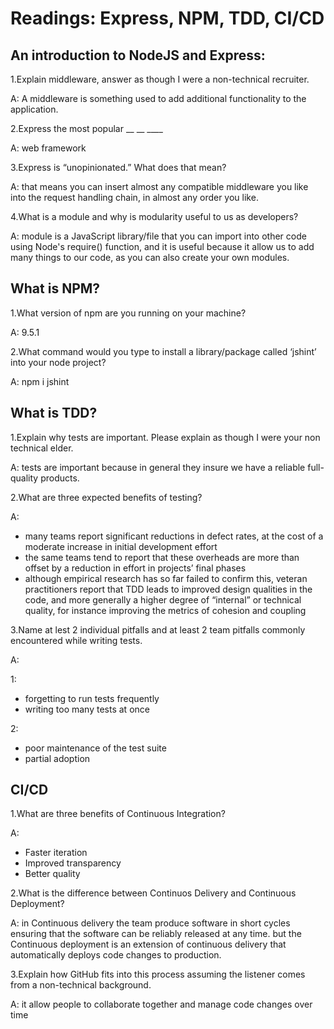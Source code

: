 # Readings: Express, NPM, TDD, CI/CD

## An introduction to NodeJS and Express:
1.Explain middleware, answer as though I were a non-technical recruiter.

A: A middleware is something used to add additional 
functionality to the application.

2.Express the most popular __ __ ____

A: web framework

3.Express is “unopinionated.” What does that mean?

A: that means you can insert almost any compatible middleware you like into the request handling chain, in almost any order you like. 

4.What is a module and why is modularity useful to us as developers?

A: module is a JavaScript library/file that you can import into other code using Node's require() function, and it is useful because it allow us to add many things to our code, as you can also create your own modules.

## What is NPM?

1.What version of npm are you running on your machine?

A: 9.5.1

2.What command would you type to install a library/package called ‘jshint’ into your node project?

A: npm i jshint

## What is TDD?

1.Explain why tests are important. Please explain as though I were your non technical elder.

A: tests are important because in general they insure we have a reliable full-quality products.

2.What are three expected benefits of testing?

A: 
* many teams report significant reductions in defect rates, at the cost of a moderate increase in initial development effort
* the same teams tend to report that these overheads are more than offset by a reduction in effort in projects’ final phases
* although empirical research has so far failed to confirm this, veteran practitioners report that TDD leads to improved design qualities in the code, and more generally a higher degree of “internal” or technical quality, for instance improving the metrics of cohesion and coupling

3.Name at lest 2 individual pitfalls and at least 2 team pitfalls commonly encountered while writing tests.

A: 

1:
* forgetting to run tests frequently
* writing too many tests at once

2:
* poor maintenance of the test suite  
* partial adoption

## CI/CD

1.What are three benefits of Continuous Integration?

A:
* Faster iteration
* Improved transparency
* Better quality

2.What is the difference between Continuos Delivery and Continuous Deployment?

A: in Continuous delivery the team produce software in short cycles ensuring that the software can be reliably released at any time. but the Continuous deployment is an extension of continuous delivery that automatically deploys code changes to production.

3.Explain how GitHub fits into this process assuming the listener comes from a non-technical background.

A: it allow people to collaborate together and manage code changes over time